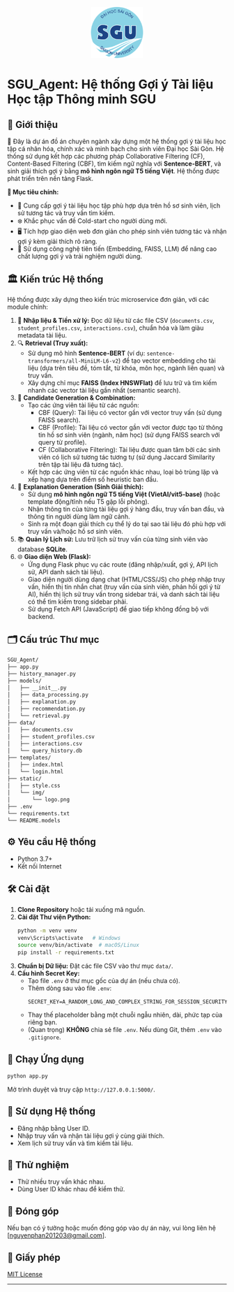 
<p align="center">
  <img src="static/img/logo.png" alt="Logo" width="120"/>
</p>

# SGU_Agent: Hệ thống Gợi ý Tài liệu Học tập Thông minh SGU

## 🎉 Giới thiệu

📅 Đây là dự án đồ án chuyên ngành xây dựng một hệ thống gợi ý tài liệu học tập cá nhân hóa, chính xác và minh bạch cho sinh viên Đại học Sài Gòn. Hệ thống sử dụng kết hợp các phương pháp Collaborative Filtering (CF), Content-Based Filtering (CBF), tìm kiếm ngữ nghĩa với **Sentence-BERT**, và sinh giải thích gợi ý bằng **mô hình ngôn ngữ T5 tiếng Việt**. Hệ thống được phát triển trên nền tảng Flask.

**🚀 Mục tiêu chính:**
- 🎯 Cung cấp gợi ý tài liệu học tập phù hợp dựa trên hồ sơ sinh viên, lịch sử tương tác và truy vấn tìm kiếm.
- ❄️ Khắc phục vấn đề Cold-start cho người dùng mới.
- 🖥️ Tích hợp giao diện web đơn giản cho phép sinh viên tương tác và nhận gợi ý kèm giải thích rõ ràng.
- 🚀 Sử dụng công nghệ tiên tiến (Embedding, FAISS, LLM) để nâng cao chất lượng gợi ý và trải nghiệm người dùng.

## 🏛️ Kiến trúc Hệ thống

Hệ thống được xây dựng theo kiến trúc microservice đơn giản, với các module chính:

1. 📝 **Nhập liệu & Tiền xử lý:** Đọc dữ liệu từ các file CSV (`documents.csv`, `student_profiles.csv`, `interactions.csv`), chuẩn hóa và làm giàu metadata tài liệu.
2. 🔍 **Retrieval (Truy xuất):**
    *   Sử dụng mô hình **Sentence-BERT** (ví dụ: `sentence-transformers/all-MiniLM-L6-v2`) để tạo vector embedding cho tài liệu (dựa trên tiêu đề, tóm tắt, từ khóa, môn học, ngành liên quan) và truy vấn.
    *   Xây dựng chỉ mục **FAISS (Index HNSWFlat)** để lưu trữ và tìm kiếm nhanh các vector tài liệu gần nhất (semantic search).
3. 🧩 **Candidate Generation & Combination:**
    *   Tạo các ứng viên tài liệu từ các nguồn:
        *   CBF (Query): Tài liệu có vector gần với vector truy vấn (sử dụng FAISS search).
        *   CBF (Profile): Tài liệu có vector gần với vector được tạo từ thông tin hồ sơ sinh viên (ngành, năm học) (sử dụng FAISS search với query từ profile).
        *   CF (Collaborative Filtering): Tài liệu được quan tâm bởi các sinh viên có lịch sử tương tác tương tự (sử dụng Jaccard Similarity trên tập tài liệu đã tương tác).
    *   Kết hợp các ứng viên từ các nguồn khác nhau, loại bỏ trùng lặp và xếp hạng dựa trên điểm số heuristic ban đầu.
4. 🧠 **Explanation Generation (Sinh Giải thích):**
    *   Sử dụng **mô hình ngôn ngữ T5 tiếng Việt (VietAI/vit5-base)** (hoặc template động/tĩnh nếu T5 gặp lỗi phông).
    *   Nhận thông tin của từng tài liệu gợi ý hàng đầu, truy vấn ban đầu, và thông tin người dùng làm ngữ cảnh.
    *   Sinh ra một đoạn giải thích cụ thể lý do tại sao tài liệu đó phù hợp với truy vấn và/hoặc hồ sơ sinh viên.
5. 📚 **Quản lý Lịch sử:** Lưu trữ lịch sử truy vấn của từng sinh viên vào database **SQLite**.
6. 🌐 **Giao diện Web (Flask):**
    *   Ứng dụng Flask phục vụ các route (đăng nhập/xuất, gợi ý, API lịch sử, API danh sách tài liệu).
    *   Giao diện người dùng dạng chat (HTML/CSS/JS) cho phép nhập truy vấn, hiển thị tin nhắn chat (truy vấn của sinh viên, phản hồi gợi ý từ AI), hiển thị lịch sử truy vấn trong sidebar trái, và danh sách tài liệu có thể tìm kiếm trong sidebar phải.
    *   Sử dụng Fetch API (JavaScript) để giao tiếp không đồng bộ với backend.

## 🗂️ Cấu trúc Thư mục
```
SGU_Agent/
├── app.py
├── history_manager.py
├── models/
│   ├── __init__.py
│   ├── data_processing.py
│   ├── explanation.py
│   ├── recommendation.py
│   └── retrieval.py
├── data/
│   ├── documents.csv            
│   ├── student_profiles.csv
│   ├── interactions.csv
│   └── query_history.db        
├── templates/
│   ├── index.html              
│   └── login.html              
├── static/
│   ├── style.css               
│   └── img/
│       └── logo.png            
├── .env                        
└── requirements.txt            
└── README.models
```

## ⚙️ Yêu cầu Hệ thống

- Python 3.7+
- Kết nối Internet

## 🛠️ Cài đặt

1. **Clone Repository** hoặc tải xuống mã nguồn.
2. **Cài đặt Thư viện Python:**
    ```bash
    python -m venv venv
    venv\Scripts\activate   # Windows
    source venv/bin/activate  # macOS/Linux
    pip install -r requirements.txt
    ```
3. **Chuẩn bị Dữ liệu:** Đặt các file CSV vào thư mục `data/`.
4.  **Cấu hình Secret Key:**
    *   Tạo file `.env` ở thư mục gốc của dự án (nếu chưa có).
    *   Thêm dòng sau vào file `.env`:
        ```dotenv
        SECRET_KEY=A_RANDOM_LONG_AND_COMPLEX_STRING_FOR_SESSION_SECURITY
        ```
    *   Thay thế placeholder bằng một chuỗi ngẫu nhiên, dài, phức tạp của riêng bạn.
    *   (Quan trọng) **KHÔNG** chia sẻ file `.env`. Nếu dùng Git, thêm `.env` vào `.gitignore`.

## 🚀 Chạy Ứng dụng

```bash
python app.py
```

Mở trình duyệt và truy cập `http://127.0.0.1:5000/`.

## 🎯 Sử dụng Hệ thống

- Đăng nhập bằng User ID.
- Nhập truy vấn và nhận tài liệu gợi ý cùng giải thích.
- Xem lịch sử truy vấn và tìm kiếm tài liệu.

## 🧪 Thử nghiệm

- Thử nhiều truy vấn khác nhau.
- Dùng User ID khác nhau để kiểm thử.

## 🤝 Đóng góp

Nếu bạn có ý tưởng hoặc muốn đóng góp vào dự án này, vui lòng liên hệ [nguyenphan201203@gmail.com].

## 📜 Giấy phép

[MIT License](LICENSE.txt)

---
